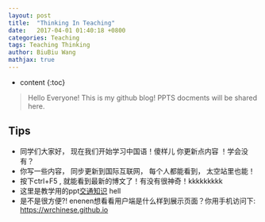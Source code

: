 ```yaml
---
layout: post
title:  "Thinking In Teaching"
date:   2017-04-01 01:40:18 +0800
categories: Teaching 
tags: Teaching Thinking 
author: BiuBiu Wang
mathjax: true
---
```


* content
{:toc}
> Hello Everyone! This is my github blog!
  PPTS docments will be shared here. 

## Tips
*  同学们大家好， 现在我们开始学习中国语！傻样儿 你更新点内容 ！学会没有？
*  你写一些内容， 同步更新到国际互联网， 每个人都能看到， 太空站里也能！
*  按下ctrl+F5 , 就能看到最新的博文了！有没有很神奇！kkkkkkkkk
*  这里是教学用的ppt[交通知识](https://raw.githubusercontent.com/WRchinese/wrchinese.github.io/master/PPTS/%E4%B8%AD%E5%9B%BD%E4%BA%A4%E9%80%9A%E6%96%87%E5%8C%96(%E5%8C%97%E4%BA%AC).pptx)
 hell
* 是不是很方便?!  enenen想看看用户端是什么样到展示页面？你用手机访问下: https://wrchinese.github.io

